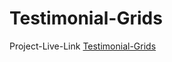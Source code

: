 # Testimonial-Grids

Project-Live-Link [Testimonial-Grids](https://testimonial-grids-gamma.vercel.app/)


